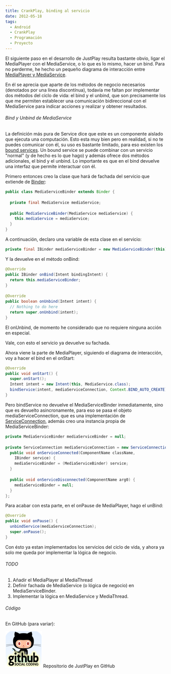 ```yaml
---
title: CrankPlay, binding al servicio
date: 2012-05-18
tags:
  - Android
  - CrankPlay
  - Programación
  - Proyecto
---
```

El siguiente paso en el desarrollo de JustPlay resulta bastante obvio, ligar el MediaPlayer con el MediaService, o lo que es lo mismo, hacer un bind. Para no perderme, he hecho un pequeño diagrama de interacción entre <a title="Diagrama de Interacción entre CrankPlayer y MediaService" href="https://docs.google.com/drawings/d/1onAU0Ucfi0twATpAlizEuqY9OBoZo_0T9MjD195un4w/edit" target="_blank">MediaPlayer y MediaService</a>.

En él se aprecia que aparte de los métodos de negocio necesarios (denotados por una línea discontínua), todavía me faltan por implementar dos métodos del ciclo de vida: el bind y el unbind, que son precisamente los que me permiten establecer una comunicación bidireccional con el MediaService para indicar acciones y realizar y obtener resultados.

<h6>Bind y Unbind de MediaService</h6>

La definición más pura de Service dice que este es un componente aislado que ejecuta una computación. Esto esta muy bien pero en realidad, si no te puedes comunicar con él, su uso es bastante limitado, para eso existen los <a title="Bound Services - Android Developers" href="http://developer.android.com/guide/topics/fundamentals/bound-services.html" target="_blank">bound services</a>. Un bound service se puede combinar con un servicio "normal" (y de hecho es lo que hago) y además ofrece dos métodos adicionales, el bind y el unbind. Lo importante es que en el bind devuelve una interfaz que permite interactuar con él.

Primero entonces creo la clase que hará de fachada del servicio que extiende de <a title="Binder - Android Developers" href="http://developer.android.com/reference/android/os/Binder.html" target="_blank">Binder</a>:

```java
public class MediaServiceBinder extends Binder {

  private final MediaService mediaService;

  public MediaServiceBinder(MediaService mediaService) {
    this.mediaService = mediaService;
  }
}
```

A continuación, declaro una variable de esta clase en el servicio:

```java
private final IBinder mediaServiceBinder = new MediaServiceBinder(this);
```

Y la devuelve en el método onBind:

```java
@Override
public IBinder onBind(Intent bindingIntent) {
  return this.mediaServiceBinder;
}

@Override
public boolean onUnbind(Intent intent) {
  // Nothing to do here
  return super.onUnbind(intent);
}
```

El onUnbind, de momento he considerado que no requiere ninguna acción en especial.

Vale, con esto el servicio ya devuelve su fachada.

Ahora viene la parte de MediaPlayer, siguiendo el diagrama de interacción, voy a hacer el bind en el onStart:

```java
@Override
public void onStart() {
  super.onStart();
  Intent intent = new Intent(this, MediaService.class);
  bindService(intent, mediaServiceConnection, Context.BIND_AUTO_CREATE);
}
```

Pero bindService no devuelve el MediaServiceBinder inmediatamente, sino que es devuelto asincronamente, para eso se pasa el objeto mediaServiceConnection, que es una implementación de <a title="Service Connection - Android Developers" href="http://developer.android.com/reference/android/content/ServiceConnection.html" target="_blank">ServiceConnection</a>, además creo una instancia propia de MediaServiceBinder:

```java
private MediaServiceBinder mediaServiceBinder = null;

private ServiceConnection mediaServiceConnection = new ServiceConnection() {
  public void onServiceConnected(ComponentName className,
    IBinder service) {
    mediaServiceBinder = (MediaServiceBinder) service;
  }

  public void onServiceDisconnected(ComponentName arg0) {
    mediaServiceBinder = null;
  }
};
```

Para acabar con esta parte, en el onPause de MediaPlayer, hago el unBind:

```java
@Override
public void onPause() {
  unbindService(mediaServiceConnection);
  super.onPause();
}
```

Con ésto ya estan implementados los servicios del ciclo de vida, y ahora ya solo me queda por implementar la lógica de negocio.

<h6>TODO</h6>


<ol>
	<li>Añadir el MediaPlayer al MediaThread</li>
	<li>Definir fachada de MediaService (o lógica de negocio) en MediaServiceBinder.</li>
	<li>Implementar la lógica en MediaService y MediaThread.</li>
</ol>


<h6>Código</h6>

En GitHub (para variar):

<a href="https://github.com/agustinventura/JustPlay">![CrankPlayer en GitHub](/images/2011/08/github_icon.png)</a> Repositorio de JustPlay en GitHub

